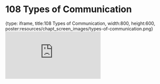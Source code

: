 # 108 Types of Communication
 
{type: iframe, title:108 Types of Communication, width:800, height:600, poster:resources/chapt_screen_images/types-of-communication.png}
![](https://datatrail-jhu.github.io/DataTrail_ReOrg/no_toc/types-of-communication.html)
 

 
